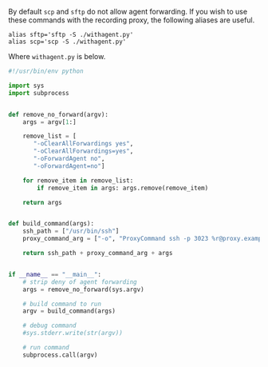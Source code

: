 By default `scp` and `sftp` do not allow agent forwarding. If you wish to use
these commands with the recording proxy, the following aliases are useful.

```
alias sftp='sftp -S ./withagent.py'
alias scp='scp -S ./withagent.py'
```

Where `withagent.py` is below.


```python
#!/usr/bin/env python

import sys
import subprocess


def remove_no_forward(argv):
    args = argv[1:]

    remove_list = [
       "-oClearAllForwardings yes",
       "-oClearAllForwardings=yes",
       "-oForwardAgent no",
       "-oForwardAgent=no"]

    for remove_item in remove_list:
        if remove_item in args: args.remove(remove_item)

    return args


def build_command(args):
    ssh_path = ["/usr/bin/ssh"]
    proxy_command_arg = ["-o", "ProxyCommand ssh -p 3023 %r@proxy.example.com -s proxy:%h:%p"]

    return ssh_path + proxy_command_arg + args


if __name__ == "__main__":
    # strip deny of agent forwarding
    args = remove_no_forward(sys.argv)

    # build command to run
    argv = build_command(args)

    # debug command
    #sys.stderr.write(str(argv))

    # run command
    subprocess.call(argv)
```
